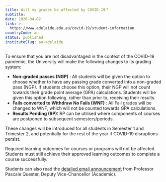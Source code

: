 ```yaml
---
title: Will my grades be affected by COVID-19？
subtitle: 
date: 2020-04-02
link: >-
  https://www.adelaide.edu.au/covid-19/student-information
countryCode: au
status: published
instituteSlug: au-adelaide
---
```

To ensure that you are not disadvantaged in the context of the COVID-19 pandemic, the University will make the following changes to its grading system:

  * **Non-graded passes (NGP)** : All students will be given the option to choose whether to have any passing grade converted into a non-graded pass (NGP). If students choose this option, their NGP will not count towards their grade point average (GPA) calculations. Students will be given this option following, rather than prior to, receiving their results.
  * **Fails converted to Withdraw No Fails (WNF)** : All Fail grades will be changed to WNF, which will not be counted towards GPA calculations.
  * **Results Pending (RP):**  RP can be utilised where components of courses are postponed to subsequent semesters/periods.



These changes will be introduced for all students in Semester 1 and Trimester 2, and potentially for the rest of the year if COVID-19 disruptions persist.

Required learning outcomes for courses or programs will not be affected. Students must still achieve their approved learning outcomes to complete a course successfully.

Students can also read the [detailed email announcement](https://www.adelaide.edu.au/covid-19/student-information/student-communications#1-april-2020-covid-19-measures-to-support-students) from Professor Pascale Quester, Deputy Vice-Chancellor (Academic).
